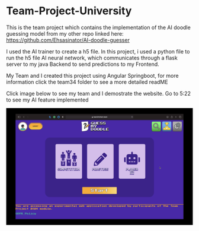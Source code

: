 # Team-Project-University

This is the team project which contains the implementation of the AI doodle guessing model from my other repo linked here: https://github.com/Ehsasinator/AI-doodle-guesser

I used the AI trainer to create a h5 file. In this project, i used a python file to run the h5 file AI neural network, which communicates through a flask server to my java Backend to send predictions to my Frontend.

My Team and I created this project using Angular Springboot, for more information click the team34 folder to see a more detailed readME

Click image below to see my team and I demostrate the website. Go to 5:22 to see my AI feature implemented


[![Watch the video](Screenshot%202024-08-28%20at%2023.58.32.png)](https://drive.google.com/file/d/12CirOQhb7lHTAiHADkHUg-p-AjAGRXAF/preview)
